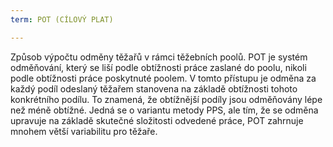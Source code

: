 ```yaml
---
term: POT (CÍLOVÝ PLAT)

---
```

Způsob výpočtu odměny těžařů v rámci těžebních poolů. POT je systém odměňování, který se liší podle obtížnosti práce zaslané do poolu, nikoli podle obtížnosti práce poskytnuté poolem. V tomto přístupu je odměna za každý podíl odeslaný těžařem stanovena na základě obtížnosti tohoto konkrétního podílu. To znamená, že obtížnější podíly jsou odměňovány lépe než méně obtížné. Jedná se o variantu metody PPS, ale tím, že se odměna upravuje na základě skutečné složitosti odvedené práce, POT zahrnuje mnohem větší variabilitu pro těžaře.